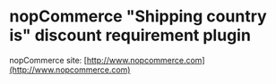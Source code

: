 ﻿nopCommerce "Shipping country is" discount requirement plugin
===========

nopCommerce site: [http://www.nopcommerce.com](http://www.nopcommerce.com)
